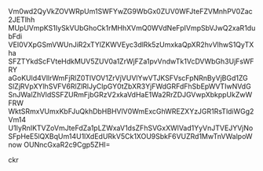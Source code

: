 Vm0wd2QyVkZOVWRpUm1SWFYwZG9WbGx0ZUV0WFJteFZVMnhPV0Zac2JETlhh
MUpUVmpKS1IySkVUbGhoCk1rMHhXVmQ0WVdNeFpIVmpSbVJwQ2xaR1dubFdi
VEI0VXpGSmVWUnJiR2xTYlZKWVEyc3dlRk5zUmxkaQpXR2hvVlhwS1QyTXha
SFZTYkdScFVteHdkMUV5ZUV0a1ZrWjFZa1pvVndwTk1VcDVWbGh3UjFsWFRY
aGoKUld4VllrWmFjRlZ0TlVOV1ZrVjVUVlYwVTJKSFVscFpNRnByVjBGd1ZG
SlZjRVpXYlhSVFV6RlZlRlJyClpGY0tZbXR3YjFWdGRFdFhSbEpWVTIwNVdG
SnJWalZhVldSSFZURmFjbGRzV2xkaVdHaE1Wa2RrZDJGVwpXbkppUkZwWFRW
WktSRmxVUmxKbFJuQkhDbHBHVlV0WmExcGhWREZXYzJGR1RsTldiWGg2Vm14
U1IyRnIKTVZoVmJteFdZa1pLZWxaV1dsZFhSVGxXWlVad1YyVnJTVEJYVjNo
SFpHeE5lQXBqUm14U1lXdEdURkV5Ck1XOU9SbkF6VUZRd1MwTnVWalpoWnow
OUNncGxaR2c9Cgp5ZHI=

ckr